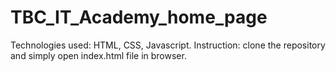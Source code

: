 # TBC_IT_Academy_home_page

Technologies used: HTML, CSS, Javascript.
Instruction: clone the repository and simply open index.html file in browser.
